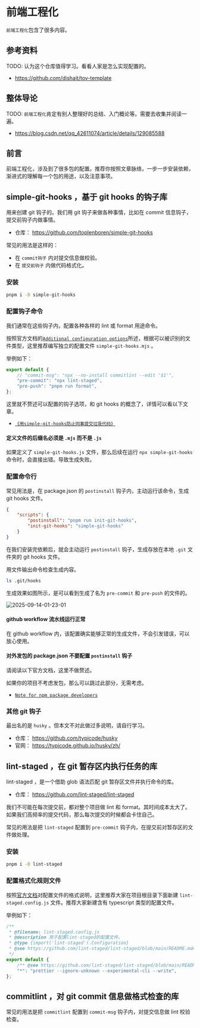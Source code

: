 # 前端工程化

`前端工程化`包含了很多内容。

<!-- TODO: 逐步完善笔记 并掘金发文 -->

## 参考资料

TODO: 认为这个仓库值得学习。看看人家是怎么实现配置的。

- https://github.com/dishait/tov-template

## 整体导论

TODO: `前端工程化`肯定有别人整理好的总结、入门概论等。需要去收集并阅读一遍。

- https://blog.csdn.net/qq_42611074/article/details/129085588

## 前言

前端工程化，涉及到了很多包的配置。推荐你按照文章脉络，一步一步安装依赖，渐进式的理解每一个包的用途，以及注意事项。

<!-- TODO: 生成一个 mermaid 流程图 -->

## simple-git-hooks ，基于 git hooks 的钩子库

用来创建 git 钩子的。我们用 git 钩子来做各种事情，比如在 commit 信息钩子，提交前钩子内做事情。

- 仓库： https://github.com/toplenboren/simple-git-hooks

常见的用法是这样的：

- 在 `commit钩子` 内对提交信息做校验。
- 在 `提交前钩子` 内做代码格式化。

### 安装

```bash
pnpm i -D simple-git-hooks
```

### 配置钩子命令

我们通常在这些钩子内，配置各种各样的 lint 或 format 用途命令。

按照官方文档的[`Additional configuration options`](https://github.com/toplenboren/simple-git-hooks/blob/master/README.md#additional-configuration-options)所述，根据可以被识别的文件类型，这里推荐编写独立的配置文件 `simple-git-hooks.mjs` 。

举例如下：

```js
export default {
	// "commit-msg": "npx --no-install commitlint --edit '$1'",
	"pre-commit": "npx lint-staged",
	"pre-push": "pnpm run format",
};
```

这里就不赘述可以配置的钩子选项，和 git hooks 的概念了，详情可以看以下文章。

- [`《用simple-git-hooks防止同事提交垃圾代码》`](https://juejin.cn/post/7455229927191805992)

#### 定义文件的后缀名必须是 `.mjs` 而不是 `.js`

如果定义了 `simple-git-hooks.js` 文件，那么后续在运行 `npx simple-git-hooks` 命令时，会直接出错。导致生成失败。

### 配置命令行

常见用法是，在 package.json 的 `postinstall` 钩子内，主动运行该命令，生成 git hooks 文件。

```json
{
	"scripts": {
		"postinstall": "pnpm run init-git-hooks",
		"init-git-hooks": "simple-git-hooks"
	}
}
```

在我们安装完依赖后，就会主动运行 `postinstall` 钩子，生成存放在本地 `.git` 文件夹的 git hooks 文件。

用文件输出命令检查生成内容。

```bash
ls .git/hooks
```

生成效果如图所示，是可以看到生成了名为 `pre-commit` 和 `pre-push` 的文件的。

![2025-09-14-01-23-01](https://gh-img-store.ruan-cat.com/img/2025-09-14-01-23-01.png)

#### github workflow 流水线运行正常

在 github workflow 内，该配置确实能够正常的生成文件，不会引发错误，可以放心使用。

#### 对外发包的 package.json 不要配置 `postinstall` 钩子

请阅读以下官方文档，这里不做赘述。

如果你的项目不考虑发包，那么可以跳过此部分，无需考虑。

- [`Note for npm package developers`](https://github.com/toplenboren/simple-git-hooks/blob/master/README.md#note-for-npm-package-developers)

### 其他 git 钩子

最出名的是 `husky` 。但本文不对此做过多说明，请自行学习。

- 仓库： https://github.com/typicode/husky
- 官网： https://typicode.github.io/husky/zh/

## lint-staged ，在 git 暂存区内执行任务的库

lint-staged ，是一个借助 glob 语法匹配 git 暂存区文件并执行命令的库。

- 仓库： https://github.com/lint-staged/lint-staged

我们不可能在每次提交前，都对整个项目做 lint 和 format。其时间成本太大了。如果我们高频率的提交代码，那么每次提交的时候都会卡住自己。

常见的用法是把 `lint-staged` 配置到 `pre-commit` 钩子内，在提交前对暂存区的文件做处理。

### 安装

```bash
pnpm i -D lint-staged
```

### 配置格式化规则文件

按照[官方文档](https://github.com/lint-staged/lint-staged/blob/main/README.md#configuration)对配置文件的格式说明，这里推荐大家在项目根目录下面新建 `lint-staged.config.js` 文件。推荐大家新建含有 typescript 类型的配置文件。

举例如下：

```js
/**
 * @filename: lint-staged.config.js
 * @description 用于配置lint-staged的配置文件。
 * @type {import('lint-staged').Configuration}
 * @see https://github.com/lint-staged/lint-staged/blob/main/README.md#typescript
 */
export default {
	/** @see https://github.com/lint-staged/lint-staged/blob/main/README.md#automatically-fix-code-style-with-prettier-for-any-format-prettier-supports */
	"*": "prettier --ignore-unknown --experimental-cli --write",
};
```

## commitlint ，对 git commit 信息做格式检查的库

常见的用法是把 `commitlint` 配置到 `commit-msg` 钩子内，对提交信息做 lint 校验检查。
